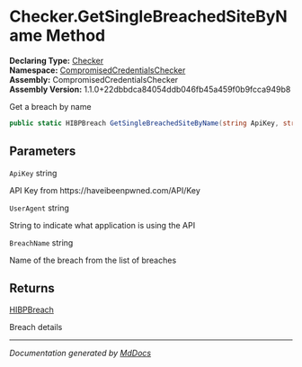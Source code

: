 ﻿<!--  
  <auto-generated>   
    The contents of this file were generated by a tool.  
    Changes to this file may be list if the file is regenerated  
  </auto-generated>   
-->

# Checker.GetSingleBreachedSiteByName Method

**Declaring Type:** [Checker](../index.md)  
**Namespace:** [CompromisedCredentialsChecker](../../index.md)  
**Assembly:** CompromisedCredentialsChecker  
**Assembly Version:** 1.1.0+22dbbdca84054ddb046fb45a459f0b9fcca949b8

Get a breach by name

```csharp
public static HIBPBreach GetSingleBreachedSiteByName(string ApiKey, string UserAgent, string BreachName);
```

## Parameters

`ApiKey`  string

API Key from https:\/\/haveibeenpwned.com\/API\/Key

`UserAgent`  string

String to indicate what application is using the API

`BreachName`  string

Name of the breach from the list of breaches

## Returns

[HIBPBreach](../../HIBPBreach/index.md)

Breach details

___

*Documentation generated by [MdDocs](https://github.com/ap0llo/mddocs)*
